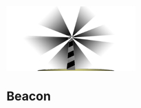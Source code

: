 <img src="https://github.com/Nethanzel/Beacon/blob/master/src/public/img/beacomlg.b47dabd0.png" alt="beacon-img" width="300"/>

#         Beacon
